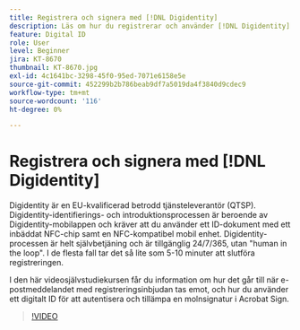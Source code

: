 ```yaml
---
title: Registrera och signera med [!DNL Digidentity]
description: Läs om hur du registrerar och använder [!DNL Digidentity] digitalt ID med Acrobat Sign
feature: Digital ID
role: User
level: Beginner
jira: KT-8670
thumbnail: KT-8670.jpg
exl-id: 4c1641bc-3298-45f0-95ed-7071e6158e5e
source-git-commit: 452299b2b786beab9df7a5019da4f3840d9cdec9
workflow-type: tm+mt
source-wordcount: '116'
ht-degree: 0%

---
```


# Registrera och signera med [!DNL Digidentity]

Digidentity är en EU-kvalificerad betrodd tjänsteleverantör (QTSP). Digidentity-identifierings- och introduktionsprocessen är beroende av Digidentity-mobilappen och kräver att du använder ett ID-dokument med ett inbäddat NFC-chip samt en NFC-kompatibel mobil enhet. Digidentity-processen är helt självbetjäning och är tillgänglig 24/7/365, utan &quot;human in the loop&quot;. I de flesta fall tar det så lite som 5-10 minuter att slutföra registreringen.

I den här videosjälvstudiekursen får du information om hur det går till när e-postmeddelandet med registreringsinbjudan tas emot, och hur du använder ett digitalt ID för att autentisera och tillämpa en molnsignatur i Acrobat Sign.

>[!VIDEO](https://video.tv.adobe.com/v/336991?quality=12&learn=on&hidetitle=true)
